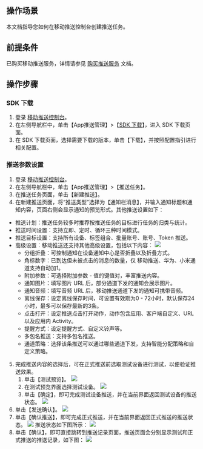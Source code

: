 ## 操作场景
本文档指导您如何在移动推送控制台创建推送任务。

## 前提条件
已购买移动推送服务，详情请参见 [购买推送服务](https://cloud.tencent.com/document/product/548/37242) 文档。

## 操作步骤
### SDK 下载
1. 登录 [移动推送控制台](https://console.cloud.tencent.com/tpns)。
2. 在左侧导航栏中，单击【App推送管理】>【[SDK 下载](https://console.cloud.tencent.com/tpns/sdkdownload)】，进入 SDK 下载页面。
3. 在 SDK 下载页面，选择需要下载的版本，单击【下载】，并按照配置指引进行相关配置。

### 推送参数设置
1. 登录 [移动推送控制台](https://console.cloud.tencent.com/tpns)。
2. 在左侧导航栏中，单击【App推送管理】>【推送任务】。
3. 在推送任务页面，单击【新建推送】。
4. 在新建推送页面，将“推送类型”选择为【通知栏消息】，并输入通知标题和通知内容，页面右侧会显示通知的预览形式。其他推送设置如下：
 -  推送计划：推送任务较多时推荐按推送任务的目标进行任务的归类与统计。
 -  推送时间设置：支持立即、定时、循环三种时间模式。
 -  推送目标设置：支持所有设备、标签组合、批量账号、账号、Token 推送。
 -  高级设置：移动推送还支持其他高级设置，包括以下内容：
![](https://main.qcloudimg.com/raw/f08fe25ffa6f98dbfc8284210e51771c.png)
    -  分组折叠：可控制通知在设备通知中心是否折叠以及折叠方式。
	  - 角标数字：已到达但未被点击的消息的数量，仅 移动推送、华为、小米通道支持自动加1。
	  -  附加参数：可选择附加参数 - 值的键值对，丰富推送内容。
    -  通知图片：填写图片 URL 后，部分通道下发的通知会展示图片。
	  -  通知音频：填写音频 URL 后，移动推送通道下发的通知可携带音频。
    -  离线保存：设定离线保存时间，可设置有效期为0 - 72小时，默认保存24小时，最多可以保存最新的3条。
    -  点击打开：设定推送点击打开动作，动作包含应用、客户端自定义、URL 以及应用内 Activity。
    -  提醒方式：设定提醒方式、自定义铃声等。
    -  多包名推送：支持多包名推送。
    -  通道策略：选择该条推送可以通过哪些通道下发，支持智能分配策略和自定义策略。
5. 完成推送内容的选择后，可在正式推送前选取测试设备进行测试，以便验证推送效果。
	1. 单击【测试预览】。
	![](https://main.qcloudimg.com/raw/52f3e001387d609b02ca516ade9de4b8.png)
	2. 在测试预览界面选择测试设备。
	![](https://main.qcloudimg.com/raw/487d9a262a16b53a6ecfe4b3a9c7fd03.png)
	3. 单击【确定】，即可完成测试设备推送，并在当前界面返回测试设备的推送状态。
	![](https://main.qcloudimg.com/raw/ee089f432f0a2c176eec4f529746d2d2.png)
6. 单击【发送确认】。
![](https://main.qcloudimg.com/raw/8f4167558b7f12c8ee3643013e8828aa.png)
7. 单击【确认推送】，即可完成正式推送，并在当前界面返回正式推送的推送状态。
![](https://main.qcloudimg.com/raw/12fbc836860e4e5356ff3856a26aa84c.png)
推送状态如下图所示：
![](https://main.qcloudimg.com/raw/6303c38e09baca92358f8ff12c9a416d.png)
8. 单击【确认】，即可直接跳转到推送记录页面，推送页面会分别显示测试和正式推送的推送记录，如下图：
![](https://main.qcloudimg.com/raw/6fa760f9d074b8cfda960b0fcf3a64d2.png)


